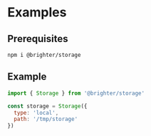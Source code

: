 # Examples

## Prerequisites

```
npm i @brighter/storage
```

## Example

```js
import { Storage } from '@brighter/storage'

const storage = Storage({
  type: 'local',
  path: '/tmp/storage'
})
```
